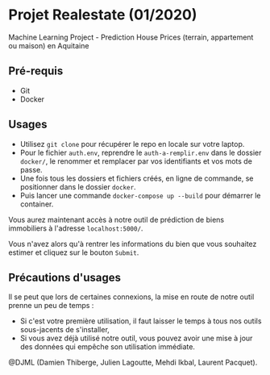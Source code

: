 # Projet Realestate (01/2020)

Machine Learning Project - Prediction House Prices (terrain, appartement ou maison) en Aquitaine

## Pré-requis

* Git
* Docker

## Usages

* Utilisez `git clone` pour récupérer le repo en locale sur votre laptop.
* Pour le fichier `auth.env`, reprendre le `auth-a-remplir.env` dans le dossier `docker/`, le renommer et remplacer par vos identifiants et vos mots de passe.
* Une fois tous les dossiers et fichiers créés, en ligne de commande, se positionner dans le dossier `docker`.
* Puis lancer une commande `docker-compose up --build` pour démarrer le container.

Vous aurez maintenant accès à notre outil de prédiction de biens immobiliers à l'adresse `localhost:5000/`.

Vous n'avez alors qu'à rentrer les informations du bien que vous souhaitez estimer et cliquez sur le bouton `Submit`.

## Précautions d'usages

Il se peut que lors de certaines connexions, la mise en route de notre outil prenne un peu de temps :

* Si c'est votre première utilisation, il faut laisser le temps à tous nos outils sous-jacents de s'installer,
* Si vous avez déjà utilisé notre outil, vous pouvez avoir une mise à jour des données qui empêche son utilisation immédiate.

@DJML (Damien Thiberge, Julien Lagoutte, Mehdi Ikbal, Laurent Pacquet).